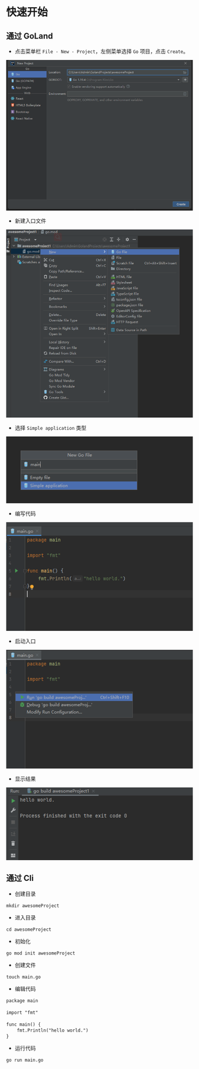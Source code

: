# 快速开始

## 通过 GoLand

- 点击菜单栏 `File - New - Project`，左侧菜单选择 `Go` 项目，点击 `Create`。

![create_project.png](assets/create_project.png)

- 新建入口文件

![create_file.png](assets/create_file.png)

- 选择 `Simple application` 类型

![new_application.png](assets/new_application.png)

- 编写代码

![write_code.png](assets/write_code.png)

- 启动入口

![start.png](assets/start.png)

- 显示结果

![done.png](assets/done.png)

## 通过 Cli

- 创建目录

```
mkdir awesomeProject
```

- 进入目录
```
cd awesomeProject
```

- 初始化

```
go mod init awesomeProject
```

- 创建文件

```
touch main.go
```

- 编辑代码

```
package main

import "fmt"

func main() {
	fmt.Println("hello world.")
}
```

- 运行代码

```
go run main.go
```